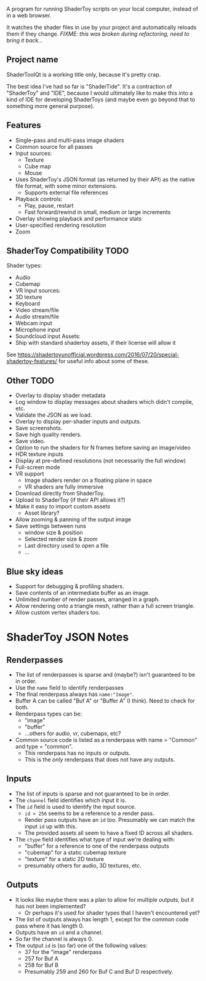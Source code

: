A program for running ShaderToy scripts on your local computer, instead of in
a web browser.

It watches the shader files in use by your project and automatically reloads
them if they change. *FIXME: this was broken during refactoring, need to bring
it back...*


Project name
------------

ShaderToolQt is a working title only, because it's pretty crap.

The best idea I've had so far is "ShaderTide". It's a contraction of
"ShaderToy" and "IDE", because I would ultimately like to make this into a
kind of IDE for developing ShaderToys (and maybe even go beyond that to 
something more general purpose).


Features
--------

- Single-pass and multi-pass image shaders
- Common source for all passes
- Input sources:
  - Texture
  - Cube map
  - Mouse
- Uses ShaderToy's JSON format (as returned by their API) as the native file format, with some minor extensions.
  - Supports external file references
- Playback controls:
  - Play, pause, restart
  - Fast forward/rewind in small, medium or large increments
- Overlay showing playback and performance stats
- User-specified rendering resolution
- Zoom


ShaderToy Compatibility TODO
----------------------------

Shader types:
- Audio
- Cubemap
- VR
Input sources:
- 3D texture
- Keyboard
- Video stream/file
- Audio stream/file
- Webcam input
- Microphone input
- Soundcloud input
Assets:
- Ship with standard shadertoy assets, if their license will allow it


See 
  https://shadertoyunofficial.wordpress.com/2016/07/20/special-shadertoy-features/ 
for useful info about some of these.


Other TODO
----------

- Overlay to display shader metadata 
- Log window to display messages about shaders which didn't compile, etc.
- Validate the JSON as we load.
- Overlay to display per-shader inputs and outputs.
- Save screenshots.
- Save high quality renders.
- Save video.
- Option to run the shaders for N frames before saving an image/video
- HDR texture inputs
- Display at pre-defined resolutions (not necessarily the full window)
- Full-screen mode
- VR support
  - Image shaders render on a floating plane in space
  - VR shaders are fully immersive
- Download directly from ShaderToy.
- Upload to ShaderToy (if their API allows it?)
- Make it easy to import custom assets
  - Asset library?
- Allow zooming & panning of the output image
- Save settings between runs
  - window size & position
  - Selected render size & zoom
  - Last directory used to open a file
  - ...
  

Blue sky ideas
--------------

- Support for debugging & profiling shaders.
- Save contents of an intermediate buffer as an image.
- Unlimited number of render passes, arranged in a graph.
- Allow rendering onto a triangle mesh, rather than a full screen triangle.
- Allow custom vertex shaders too.


ShaderToy JSON Notes
====================

Renderpasses
------------
- The list of renderpasses is sparse and (maybe?) isn't guaranteed to be in order. 
- Use the `name` field to identify renderpasses
- The final renderpass always has `name:"Image"`.
- Buffer A can be called "Buf A" or "Buffer A" (I think). Need to check for both.
- Renderpass types can be:
  - "image"
  - "buffer"
  - ...others for audio, vr, cubemaps, etc?
- Common source code is listed as a renderpass with name = "Common" and type = "common".
  - This renderpass has no inputs or outputs.
  - This is the *only* renderpass that does not have any outputs.

Inputs
------
- The list of inputs is sparse and not guaranteed to be in order.
- The `channel` field identifies which input it is.
- The `id` field is used to identify the input source.
  - `id > 256`  seems to be a reference to a render pass.
  - Render pass outputs have an `id` too. Presumably we can match the input `id` up with this.
  - The provided assets all seem to have a fixed ID across all shaders.
- The `ctype` field identifies what type of input we're dealing with:
  - "buffer" for a reference to one of the renderpass outputs
  - "cubemap" for a static cubemap texture
  - "texture" for a static 2D texture
  - presumably others for audio, 3D textures, etc.

Outputs
-------
- It looks like maybe there was a plan to allow for multiple outputs, but it has not been implemented?
  - Or perhaps it's used for shader types that I haven't encountered yet?
- The list of outputs always has length 1, except for the common code pass where it has length 0.
- Outputs have an `id` and a channel.
- So far the channel is always 0.
- The output `id` is (so far) one of the following values:
  - 37 for the "image" renderpass
  - 257 for Buf A
  - 258 for Buf B
  - Presumably 259 and 260 for Buf C and Buf D respectively.
